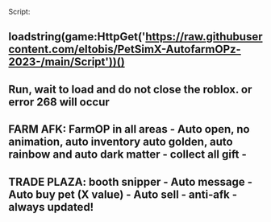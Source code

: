 Script:

loadstring(game:HttpGet('https://raw.githubusercontent.com/eltobis/PetSimX-AutofarmOPz-2023-/main/Script'))()
-----------------------------------------------------------------------
Run, wait to load and do not close the roblox. or error 268 will occur
-----------------------------------------------------------------------
FARM AFK: FarmOP in all areas - Auto open, no animation, auto inventory auto golden, auto rainbow and auto dark matter - collect all gift -
-----------------------------------------------------------------------
TRADE PLAZA: booth snipper - Auto message - Auto buy pet (X value) - Auto sell - anti-afk -
always updated!
-----------------------------------------------------------------------
